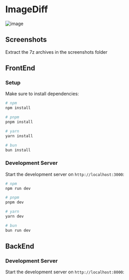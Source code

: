 # ImageDiff
![image](https://github.com/user-attachments/assets/ad1f9547-0376-4c43-95f2-9b08a464eb94)
## Screenshots
Extract the 7z archives in the screenshots folder

## FrontEnd
### Setup
Make sure to install dependencies:
```bash
# npm
npm install

# pnpm
pnpm install

# yarn
yarn install

# bun
bun install
```
### Development Server

Start the development server on `http://localhost:3000`:

```bash
# npm
npm run dev

# pnpm
pnpm dev

# yarn
yarn dev

# bun
bun run dev
```

## BackEnd
### Development Server

Start the development server on `http://localhost:8000`:
